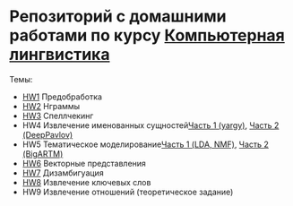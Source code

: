 # Репозиторий с домашними работами по курсу [Компьютерная лингвистика](https://mannefedov.github.io/compling_nlp_hse_course/)

Темы:
- [HW1](https://github.com/slowwavesleep/Compling_M1_HSE/blob/master/HW1/HW1.ipynb) Предобработка
- [HW2](https://github.com/slowwavesleep/Compling_M1_HSE/blob/master/HW2/HW2.ipynb) Нграммы
- [HW3](https://github.com/slowwavesleep/Compling_M1_HSE/blob/master/HW3/HW3.ipynb) Спеллчекинг
- HW4 Извлечение именованных сущностей[Часть 1 (yargy)](https://github.com/slowwavesleep/Compling_M1_HSE/blob/master/HW4/part1.ipynb), [Часть 2 (DeepPavlov)](https://github.com/slowwavesleep/Compling_M1_HSE/blob/master/HW4/part2.ipynb)
- HW5 Тематическое моделирование[Часть 1 (LDA, NMF)](https://github.com/slowwavesleep/Compling_M1_HSE/blob/master/HW5/part1.ipynb), [Часть 2 (BigARTM)](https://github.com/slowwavesleep/Compling_M1_HSE/blob/master/HW5/part2.ipynb)
- [HW6](https://github.com/slowwavesleep/Compling_M1_HSE/blob/master/HW6/HW6.ipynb) Векторные представления
- [HW7](https://github.com/slowwavesleep/Compling_M1_HSE/blob/master/HW7/HW7.ipynb) Дизамбигуация
- [HW8](https://github.com/slowwavesleep/Compling_M1_HSE/blob/master/HW8/HW8.ipynb) Извлечение ключевых слов
- HW9 Извлечение отношений (теоретическое задание)
